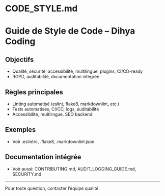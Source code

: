 # CODE_STYLE.md

# Guide de Style de Code – Dihya Coding

## Objectifs
- Qualité, sécurité, accessibilité, multilingue, plugins, CI/CD-ready
- RGPD, auditabilité, documentation intégrée

## Règles principales
- Linting automatisé (eslint, flake8, markdownlint, etc.)
- Tests automatisés, CI/CD, logs, auditabilité
- Accessibilité, multilingue, SEO backend

## Exemples
- Voir .eslintrc, .flake8, .markdownlint.json

## Documentation intégrée
- Voir aussi: CONTRIBUTING.md, AUDIT_LOGGING_GUIDE.md, SECURITY.md

---

Pour toute question, contacter l’équipe qualité.
